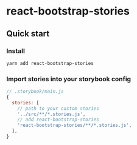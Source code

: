 # react-bootstrap-stories

## Quick start

### Install

```sh
yarn add react-bootstrap-stories
```

### Import stories into your storybook config

```js
// .storybook/main.js
{
  stories: [
    // path to your custom stories
    '../src/**/*.stories.js',
    // add react-bootstrap-stories
    'react-bootstrap-stories/**/*.stories.js',
  ],
}
```
